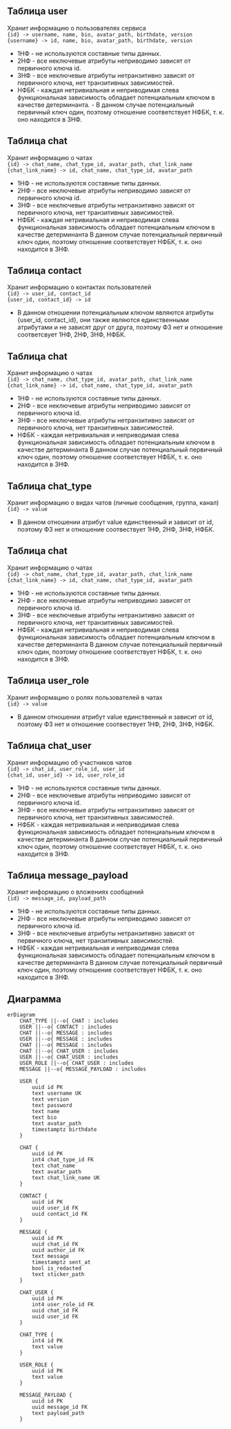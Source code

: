 Таблица user
---
Хранит информацию о пользователях сервиса\
`{id} -> username, name, bio, avatar_path, birthdate, version`\
`{username} -> id, name, bio, avatar_path, birthdate, version`
- 1НФ - не используются составные типы данных.
- 2НФ - все неключевые атрибуты неприводимо зависят от первичного ключа id.
- 3НФ - все неключевые атрибуты нетранзитивно зависят от первичного ключа, нет транзитивных зависимостей.
- НФБК - каждая нетривиальная и неприводимая слева функциональная зависимость обладает потенциальным ключом в качестве детерминанта. - В данном случае потенциальный первичный ключ один, поэтому отношение соответствует НФБК, т. к. оно находится в 3НФ.

Таблица chat
---
Хранит информацию о чатах\
`{id} -> chat_name, chat_type_id, avatar_path, chat_link_name`\
`{chat_link_name} -> id, chat_name, chat_type_id, avatar_path`
- 1НФ - не используются составные типы данных.
- 2НФ - все неключевые атрибуты неприводимо зависят от первичного ключа id.
- 3НФ - все неключевые атрибуты нетранзитивно зависят от первичного ключа, нет транзитивных зависимостей.
- НФБК - каждая нетривиальная и неприводимая слева функциональная зависимость обладает потенциальным ключом в качестве детерминанта В данном случае потенциальный первичный ключ один, поэтому отношение соответствует НФБК, т. к. оно находится в 3НФ.

Таблица contact
---
Хранит информацию о контактах пользователей\
`{id} -> user_id, contact_id`\
`{user_id, contact_id} -> id`
- В данном отношении потенциальным ключом являются атрибуты {user_id, contact_id}, они также являются единственными атрибутами и не зависят друг от друга, поэтому ФЗ нет и отношение соответсвует 1НФ, 2НФ, 3НФ, НФБК.

Таблица chat
---
Хранит информацию о чатах\
`{id} -> chat_name, chat_type_id, avatar_path, chat_link_name`\
`{chat_link_name} -> id, chat_name, chat_type_id, avatar_path`
- 1НФ - не используются составные типы данных.
- 2НФ - все неключевые атрибуты неприводимо зависят от первичного ключа id.
- 3НФ - все неключевые атрибуты нетранзитивно зависят от первичного ключа, нет транзитивных зависимостей.
- НФБК - каждая нетривиальная и неприводимая слева функциональная зависимость обладает потенциальным ключом в качестве детерминанта В данном случае потенциальный первичный ключ один, поэтому отношение соответствует НФБК, т. к. оно находится в 3НФ.

Таблица chat_type
---
Хранит информацию о видах чатов (личные сообщения, группа, канал)\
`{id} -> value`
- В данном отношении атрибут value единственный и зависит от id, поэтому ФЗ нет и отношение соотвествует 1НФ, 2НФ, 3НФ, НФБК.

Таблица chat
---
Хранит информацию о чатах\
`{id} -> chat_name, chat_type_id, avatar_path, chat_link_name`\
`{chat_link_name} -> id, chat_name, chat_type_id, avatar_path`
- 1НФ - не используются составные типы данных.
- 2НФ - все неключевые атрибуты неприводимо зависят от первичного ключа id.
- 3НФ - все неключевые атрибуты нетранзитивно зависят от первичного ключа, нет транзитивных зависимостей.
- НФБК - каждая нетривиальная и неприводимая слева функциональная зависимость обладает потенциальным ключом в качестве детерминанта В данном случае потенциальный первичный ключ один, поэтому отношение соответствует НФБК, т. к. оно находится в 3НФ.

Таблица user_role
---
Хранит информацию о ролях пользователей в чатах\
`{id} -> value`
- В данном отношении атрибут value единственный и зависит от id, поэтому ФЗ нет и отношение соотвествует 1НФ, 2НФ, 3НФ, НФБК.

Таблица chat_user
---
Хранит информацию об участников чатов\
`{id} -> chat_id, user_role_id, user_id`\
`{chat_id, user_id} -> id, user_role_id`
- 1НФ - не используются составные типы данных.
- 2НФ - все неключевые атрибуты неприводимо зависят от первичного ключа id.
- 3НФ - все неключевые атрибуты нетранзитивно зависят от первичного ключа, нет транзитивных зависимостей.
- НФБК - каждая нетривиальная и неприводимая слева функциональная зависимость обладает потенциальным ключом в качестве детерминанта В данном случае потенциальный первичный ключ один, поэтому отношение соответствует НФБК, т. к. оно находится в 3НФ.

Таблица message_payload
---
Хранит информацию о вложениях сообщений\
`{id} -> message_id, payload_path`
- 1НФ - не используются составные типы данных.
- 2НФ - все неключевые атрибуты неприводимо зависят от первичного ключа id.
- 3НФ - все неключевые атрибуты нетранзитивно зависят от первичного ключа, нет транзитивных зависимостей.
- НФБК - каждая нетривиальная и неприводимая слева функциональная зависимость обладает потенциальным ключом в качестве детерминанта В данном случае потенциальный первичный ключ один, поэтому отношение соответствует НФБК, т. к. оно находится в 3НФ.

## Диаграмма

```mermaid
erDiagram
    CHAT_TYPE ||--o{ CHAT : includes
    USER ||--o{ CONTACT : includes
    CHAT ||--o{ MESSAGE : includes
    USER ||--o{ MESSAGE : includes
    CHAT ||--o{ MESSAGE : includes
    CHAT ||--o{ CHAT_USER : includes
    USER ||--o{ CHAT_USER : includes
    USER_ROLE ||--o{ CHAT_USER : includes
    MESSAGE ||--o{ MESSAGE_PAYLOAD : includes

    USER {
        uuid id PK
        text username UK
        text version
        text password
        text name
        text bio
        text avatar_path
        timestamptz birthdate
    }

    CHAT {
        uuid id PK
        int4 chat_type_id FK
        text chat_name
        text avatar_path
        text chat_link_name UK
    }

    CONTACT {
        uuid id PK
        uuid user_id FK
        uuid contact_id FK
    }

    MESSAGE {
        uuid id PK
        uuid chat_id FK
        uuid author_id FK
        text message
        timestamptz sent_at
        bool is_redacted
        text sticker_path
    }

    CHAT_USER {
        uuid id PK
        int4 user_role_id FK
        uuid chat_id FK
        uuid user_id FK
    }

    CHAT_TYPE {
        int4 id PK
        text value
    }

    USER_ROLE {
        uuid id PK
        text value
    }

    MESSAGE_PAYLOAD {
        uuid id PK
        uuid message_id FK
        text payload_path
    }
```